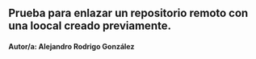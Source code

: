## Prueba para enlazar un repositorio remoto con una loocal creado previamente.
#### Autor/a: Alejandro Rodrigo González
